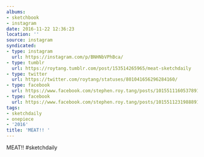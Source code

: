 ```yaml
---
albums:
- sketchbook
- instagram
date: 2016-11-22 12:36:23
location: ''
source: instagram
syndicated:
- type: instagram
  url: https://instagram.com/p/BNHNbVPhBca/
- type: tumblr
  url: https://roytang.tumblr.com/post/153514265965/meat-sketchdaily
- type: twitter
  url: https://twitter.com/roytang/statuses/801041656296284160/
- type: facebook
  url: https://www.facebook.com/stephen.roy.tang/posts/10155111605378912:3
- type: facebook
  url: https://www.facebook.com/stephen.roy.tang/posts/10155112319888912
tags:
- sketchdaily
- onepiece
- '2016'
title: 'MEAT!! '
---
```


MEAT!! #sketchdaily